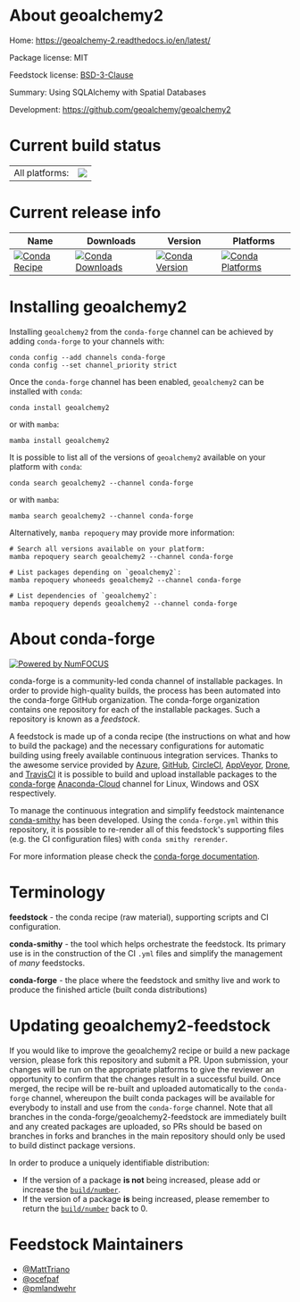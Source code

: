 About geoalchemy2
=================

Home: https://geoalchemy-2.readthedocs.io/en/latest/

Package license: MIT

Feedstock license: [BSD-3-Clause](https://github.com/conda-forge/geoalchemy2-feedstock/blob/master/LICENSE.txt)

Summary: Using SQLAlchemy with Spatial Databases

Development: https://github.com/geoalchemy/geoalchemy2

Current build status
====================


<table><tr><td>All platforms:</td>
    <td>
      <a href="https://dev.azure.com/conda-forge/feedstock-builds/_build/latest?definitionId=3919&branchName=master">
        <img src="https://dev.azure.com/conda-forge/feedstock-builds/_apis/build/status/geoalchemy2-feedstock?branchName=master">
      </a>
    </td>
  </tr>
</table>

Current release info
====================

| Name | Downloads | Version | Platforms |
| --- | --- | --- | --- |
| [![Conda Recipe](https://img.shields.io/badge/recipe-geoalchemy2-green.svg)](https://anaconda.org/conda-forge/geoalchemy2) | [![Conda Downloads](https://img.shields.io/conda/dn/conda-forge/geoalchemy2.svg)](https://anaconda.org/conda-forge/geoalchemy2) | [![Conda Version](https://img.shields.io/conda/vn/conda-forge/geoalchemy2.svg)](https://anaconda.org/conda-forge/geoalchemy2) | [![Conda Platforms](https://img.shields.io/conda/pn/conda-forge/geoalchemy2.svg)](https://anaconda.org/conda-forge/geoalchemy2) |

Installing geoalchemy2
======================

Installing `geoalchemy2` from the `conda-forge` channel can be achieved by adding `conda-forge` to your channels with:

```
conda config --add channels conda-forge
conda config --set channel_priority strict
```

Once the `conda-forge` channel has been enabled, `geoalchemy2` can be installed with `conda`:

```
conda install geoalchemy2
```

or with `mamba`:

```
mamba install geoalchemy2
```

It is possible to list all of the versions of `geoalchemy2` available on your platform with `conda`:

```
conda search geoalchemy2 --channel conda-forge
```

or with `mamba`:

```
mamba search geoalchemy2 --channel conda-forge
```

Alternatively, `mamba repoquery` may provide more information:

```
# Search all versions available on your platform:
mamba repoquery search geoalchemy2 --channel conda-forge

# List packages depending on `geoalchemy2`:
mamba repoquery whoneeds geoalchemy2 --channel conda-forge

# List dependencies of `geoalchemy2`:
mamba repoquery depends geoalchemy2 --channel conda-forge
```


About conda-forge
=================

[![Powered by
NumFOCUS](https://img.shields.io/badge/powered%20by-NumFOCUS-orange.svg?style=flat&colorA=E1523D&colorB=007D8A)](https://numfocus.org)

conda-forge is a community-led conda channel of installable packages.
In order to provide high-quality builds, the process has been automated into the
conda-forge GitHub organization. The conda-forge organization contains one repository
for each of the installable packages. Such a repository is known as a *feedstock*.

A feedstock is made up of a conda recipe (the instructions on what and how to build
the package) and the necessary configurations for automatic building using freely
available continuous integration services. Thanks to the awesome service provided by
[Azure](https://azure.microsoft.com/en-us/services/devops/), [GitHub](https://github.com/),
[CircleCI](https://circleci.com/), [AppVeyor](https://www.appveyor.com/),
[Drone](https://cloud.drone.io/welcome), and [TravisCI](https://travis-ci.com/)
it is possible to build and upload installable packages to the
[conda-forge](https://anaconda.org/conda-forge) [Anaconda-Cloud](https://anaconda.org/)
channel for Linux, Windows and OSX respectively.

To manage the continuous integration and simplify feedstock maintenance
[conda-smithy](https://github.com/conda-forge/conda-smithy) has been developed.
Using the ``conda-forge.yml`` within this repository, it is possible to re-render all of
this feedstock's supporting files (e.g. the CI configuration files) with ``conda smithy rerender``.

For more information please check the [conda-forge documentation](https://conda-forge.org/docs/).

Terminology
===========

**feedstock** - the conda recipe (raw material), supporting scripts and CI configuration.

**conda-smithy** - the tool which helps orchestrate the feedstock.
                   Its primary use is in the construction of the CI ``.yml`` files
                   and simplify the management of *many* feedstocks.

**conda-forge** - the place where the feedstock and smithy live and work to
                  produce the finished article (built conda distributions)


Updating geoalchemy2-feedstock
==============================

If you would like to improve the geoalchemy2 recipe or build a new
package version, please fork this repository and submit a PR. Upon submission,
your changes will be run on the appropriate platforms to give the reviewer an
opportunity to confirm that the changes result in a successful build. Once
merged, the recipe will be re-built and uploaded automatically to the
`conda-forge` channel, whereupon the built conda packages will be available for
everybody to install and use from the `conda-forge` channel.
Note that all branches in the conda-forge/geoalchemy2-feedstock are
immediately built and any created packages are uploaded, so PRs should be based
on branches in forks and branches in the main repository should only be used to
build distinct package versions.

In order to produce a uniquely identifiable distribution:
 * If the version of a package **is not** being increased, please add or increase
   the [``build/number``](https://docs.conda.io/projects/conda-build/en/latest/resources/define-metadata.html#build-number-and-string).
 * If the version of a package **is** being increased, please remember to return
   the [``build/number``](https://docs.conda.io/projects/conda-build/en/latest/resources/define-metadata.html#build-number-and-string)
   back to 0.

Feedstock Maintainers
=====================

* [@MattTriano](https://github.com/MattTriano/)
* [@ocefpaf](https://github.com/ocefpaf/)
* [@pmlandwehr](https://github.com/pmlandwehr/)

